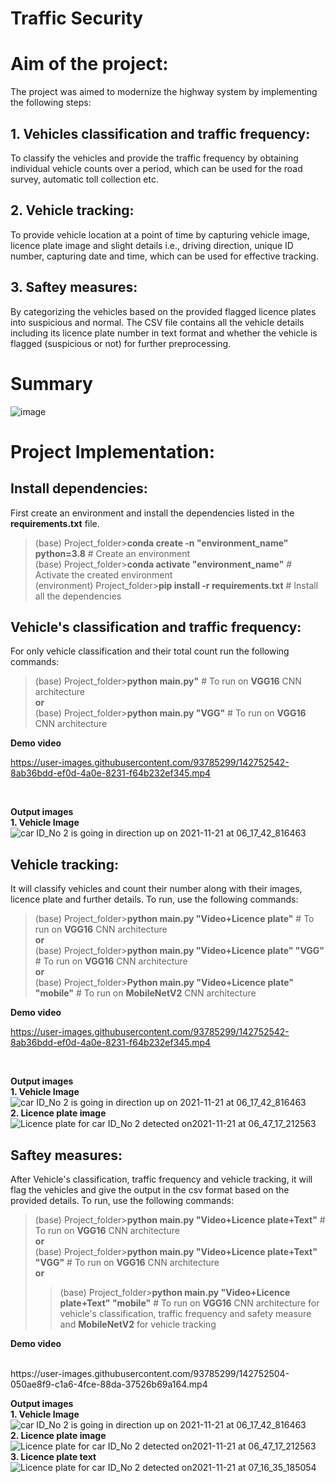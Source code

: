 # Traffic Security

# Aim of the project:
The project was aimed to modernize the highway system by implementing the following steps:
## 1. Vehicles classification and traffic frequency:
To classify the vehicles and provide the traffic frequency by obtaining individual vehicle counts over a period, which can be used for the road survey, automatic toll collection etc.
## 2. Vehicle tracking:
To provide vehicle location at a point of time by capturing vehicle image, licence plate image and slight details i.e., driving direction, unique ID number, capturing date and time, which can be used for effective tracking.
## 3. Saftey measures:
By categorizing the vehicles based on the provided flagged licence plates into suspicious and normal. The CSV file contains all the vehicle details including its licence plate number in text format and whether the vehicle is flagged (suspicious or not) for further preprocessing.

# Summary
![image](https://user-images.githubusercontent.com/93785299/142752574-f2ce83d0-def3-4eac-afd3-203b19624525.png)

# Project Implementation:

## Install dependencies:
First create an environment and install the dependencies listed in the **requirements.txt** file. <br />

>(base) Project_folder>**conda create -n "environment_name" python=3.8** # Create an environment <br />
>(base) Project_folder>**conda activate "environment_name"** # Activate the created environment <br />
>(environment) Project_folder>**pip install -r requirements.txt** # Install all the dependencies <br />

## Vehicle's classification and traffic frequency:
For only vehicle classification and their total count run the following commands:
<br/>
>(base) Project_folder>**python main.py"** # To run on **VGG16** CNN architecture  <br />
**or**<br/>
>(base) Project_folder>**python main.py "VGG"** # To run on **VGG16** CNN architecture  <br />

**Demo video**

https://user-images.githubusercontent.com/93785299/142752542-8ab36bdd-ef0d-4a0e-8231-f64b232ef345.mp4

<br />

**Output images**
 <br />
**1. Vehicle Image**
<br/>
![car ID_No 2 is going in direction up on 2021-11-21 at 06_17_42_816463](https://user-images.githubusercontent.com/93785299/142752869-49aa7d68-78c7-409f-bc47-cc17c0113d4b.png)
<br />


## Vehicle tracking:
It will classify vehicles and count their number along with their images, licence plate and further details. To run, use the following commands:
<br/>
>(base) Project_folder>**python main.py "Video+Licence plate"** # To run on **VGG16** CNN architecture  <br />
**or**<br/>
>(base) Project_folder>**python main.py "Video+Licence plate" "VGG"** # To run on **VGG16** CNN architecture  <br />
**or**<br/>
>(base) Project_folder>**Python main.py "Video+Licence plate" "mobile"** # To run on **MobileNetV2** CNN architecture  <br />

**Demo video**

https://user-images.githubusercontent.com/93785299/142752542-8ab36bdd-ef0d-4a0e-8231-f64b232ef345.mp4

<br />

**Output images**
 <br />
**1. Vehicle Image**
<br/>
![car ID_No 2 is going in direction up on 2021-11-21 at 06_17_42_816463](https://user-images.githubusercontent.com/93785299/142752869-49aa7d68-78c7-409f-bc47-cc17c0113d4b.png)
<br />
**2. Licence plate image**
<br/>
![Licence plate for car ID_No 2 detected on2021-11-21 at 06_47_17_212563](https://user-images.githubusercontent.com/93785299/142752907-2a6d3f4a-4e5b-4608-8531-5890ee8ca799.png)
<br />

## Saftey measures:
After Vehicle's classification, traffic frequency and vehicle tracking, it will flag the vehicles and give the output in the csv format based on the provided details. To run, use the following commands:

>(base) Project_folder>**python main.py "Video+Licence plate+Text"** # To run on **VGG16** CNN architecture  <br />
**or**<br/>
>(base) Project_folder>**python main.py "Video+Licence plate+Text" "VGG"** # To run on **VGG16** CNN architecture  <br />
>**or**<br/>
>>(base) Project_folder>**python main.py "Video+Licence plate+Text" "mobile"** # To run on **VGG16** CNN architecture for vehicle's classification, traffic frequency and safety measure and **MobileNetV2** for vehicle tracking <br />

**Demo video**

<br/>
https://user-images.githubusercontent.com/93785299/142752504-050ae8f9-c1a6-4fce-88da-37526b69a164.mp4
<br />

**Output images**
 <br />
**1. Vehicle Image**
<br/>
![car ID_No 2 is going in direction up on 2021-11-21 at 06_17_42_816463](https://user-images.githubusercontent.com/93785299/142752869-49aa7d68-78c7-409f-bc47-cc17c0113d4b.png)
<br />
**2. Licence plate image**
<br/>
![Licence plate for car ID_No 2 detected on2021-11-21 at 06_47_17_212563](https://user-images.githubusercontent.com/93785299/142752907-2a6d3f4a-4e5b-4608-8531-5890ee8ca799.png)
<br />
**3. Licence plate text**
<br/>
![Licence plate for car ID_No 2 detected on2021-11-21 at 07_16_35_185054](https://user-images.githubusercontent.com/93785299/142753307-c900ab54-ed3f-4843-a2e4-463987fd1636.png)

<br />
